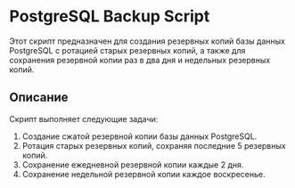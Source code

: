 # PostgreSQL Backup Script

Этот скрипт предназначен для создания резервных копий базы данных PostgreSQL с ротацией старых резервных копий, а также для сохранения резервной копии раз в два дня и недельных резервных копий.

## Описание

Скрипт выполняет следующие задачи:

1. Создание сжатой резервной копии базы данных PostgreSQL.
2. Ротация старых резервных копий, сохраняя последние 5 резервных копий.
3. Сохранение ежедневной резервной копии каждые 2 дня.
4. Сохранение недельной резервной копии каждое воскресенье.
